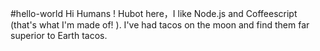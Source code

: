 #hello-world
Hi Humans !
Hubot here，I like Node.js and Coffeescript (that's what I'm made of! ).
I've had tacos on the moon and find them far superior to Earth tacos.


